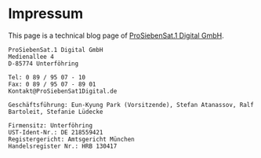 # Impressum

This page is a technical blog page of [ProSiebenSat.1 Digital GmbH](http://prosiebensat1digital.de).

```
ProSiebenSat.1 Digital GmbH
Medienallee 4
D-85774 Unterföhring

Tel: 0 89 / 95 07 - 10
Fax: 0 89 / 95 07 - 89 01
Kontakt@ProSiebenSat1Digital.de

Geschäftsführung: Eun-Kyung Park (Vorsitzende), Stefan Atanassov, Ralf Bartoleit, Stefanie Lüdecke

Firmensitz: Unterföhring
UST-Ident-Nr.: DE 218559421
Registergericht: Amtsgericht München
Handelsregister Nr.: HRB 130417
```
